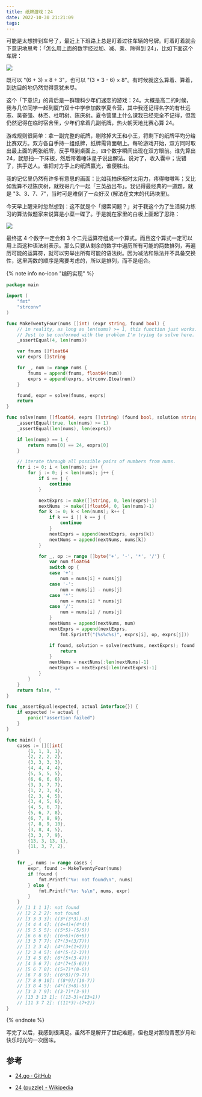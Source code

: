 ```yaml
---
title: 纸牌游戏：24
date: 2022-10-30 21:21:09
tags:
---
```


可能是太想排到车号了，最近上下班路上总是盯着过往车辆的号牌。盯着盯着就会下意识地思考：「怎么用上面的数字经过加、减、乘、除得到 24」，比如下面这个车牌：

![](./car-number.jpg)

既可以 "(6 + 3) × 8 ÷ 3"，也可以 "(3 × 3 - 6) × 8"。有时候就这么算着、算着，到达目的地仍然觉得意犹未尽。

这个「下意识」的背后是一群理科少年们迷恋的游戏：24。大概是高二的时候，我与几位同学一起到厦门双十中学参加数学夏令营，其中我还记得名字的有杜远志、吴奋强、林杰、杜明树、陈庆树。夏令营里上什么课我已经完全不记得，但我仍然记得在临时宿舍里，少年们拿着几副纸牌，热火朝天地比赛心算 24。

游戏规则很简单：拿一副完整的纸牌，剔除掉大王和小王，将剩下的纸牌平均分给比赛双方。双方各自手持一组纸牌，纸牌需背面朝上。每轮游戏开始，双方同时取出最上面的两张纸牌，反手甩到桌面上，四个数字瞬间出现在双方眼前。谁先算出 24，就怒拍一下床板，然后带着唾沫星子说出解法。说对了，收入囊中；说错了，拱手送人。谁把对方手上的纸牌赢光，谁便胜出。

我的记忆里仍然有许多有意思的画面：比如我拍床板时太用力，疼得嗷嗷叫；又比如我算不过陈庆树，就找哥几个一起「三英战吕布」。我记得最经典的一道题，就是 "3、3、7、7"，当时可是难倒了一众好汉 (解法在文末的代码块里)。

今天早上醒来时忽然想到：这不就是个「搜索问题？」对于我这个为了生活努力练习的算法做题家来说算是小菜一碟了。于是就在家里的白板上画起了思路：

![](./whiteboard.png)

最终这 4 个数字一定会和 3 个二元运算符组成一个算式，而且这个算式一定可以用上面这种语法树表示。那么只要从剩余的数字中遍历所有可能的两数排列，再遍历可能的运算符，就可以穷举出所有可能的语法树。因为减法和除法并不具备交换性，这里两数的顺序是需要考虑的，所以是排列，而不是组合。

{% note info no-icon "编码实现" %}  

```go
package main

import (
    "fmt"
    "strconv"
)

func MakeTwentyFour(nums []int) (expr string, found bool) {
    // in reality, as long as len(nums) >= 1, this function just works.
    // Just to be conformed with the problem I'm trying to solve here.
    _assertEqual(4, len(nums))

    var fnums []float64
    var exprs []string

    for _, num := range nums {
        fnums = append(fnums, float64(num))
        exprs = append(exprs, strconv.Itoa(num))
    }

    found, expr = solve(fnums, exprs)
    return
}

func solve(nums []float64, exprs []string) (found bool, solution string) {
    _assertEqual(true, len(nums) >= 1)
    _assertEqual(len(nums), len(exprs))

    if len(nums) == 1 {
        return nums[0] == 24, exprs[0]
    }

    // iterate through all possible pairs of numbers from nums.
    for i := 0; i < len(nums); i++ {
        for j := 0; j < len(nums); j++ {
            if i == j {
                continue
            }

            nextExprs := make([]string, 0, len(exprs)-1)
            nextNums := make([]float64, 0, len(nums)-1)
            for k := 0; k < len(nums); k++ {
                if k == i || k == j {
                    continue
                }
                nextExprs = append(nextExprs, exprs[k])
                nextNums = append(nextNums, nums[k])
            }

            for _, op := range []byte{'+', '-', '*', '/'} {
                var num float64
                switch op {
                case '+':
                    num = nums[i] + nums[j]
                case '-':
                    num = nums[i] - nums[j]
                case '*':
                    num = nums[i] * nums[j]
                case '/':
                    num = nums[i] / nums[j]
                }
                nextNums = append(nextNums, num)
                nextExprs = append(nextExprs,
                    fmt.Sprintf("(%s%c%s)", exprs[i], op, exprs[j]))

                if found, solution = solve(nextNums, nextExprs); found {
                    return
                }
                nextNums = nextNums[:len(nextNums)-1]
                nextExprs = nextExprs[:len(nextExprs)-1]
            }
        }
    }
    return false, ""
}

func _assertEqual(expected, actual interface{}) {
    if expected != actual {
        panic("assertion failed")
    }
}

func main() {
    cases := [][]int{
        {1, 1, 1, 1},
        {2, 2, 2, 2},
        {3, 3, 3, 3},
        {4, 4, 4, 4},
        {5, 5, 5, 5},
        {6, 6, 6, 6},
        {3, 3, 7, 7},
        {1, 2, 3, 4},
        {2, 3, 4, 5},
        {3, 4, 5, 6},
        {4, 5, 6, 7},
        {5, 6, 7, 8},
        {6, 7, 8, 9},
        {7, 8, 9, 10},
        {3, 8, 4, 5},
        {3, 3, 7, 9},
        {13, 3, 13, 1},
        {11, 3, 7, 2},
    }

    for _, nums := range cases {
        expr, found := MakeTwentyFour(nums)
        if !found {
            fmt.Printf("%v: not found\n", nums)
        } else {
            fmt.Printf("%v: %s\n", nums, expr)
        }
    }
    // [1 1 1 1]: not found
    // [2 2 2 2]: not found
    // [3 3 3 3]: ((3*(3*3))-3)
    // [4 4 4 4]: ((4+4)+(4*4))
    // [5 5 5 5]: ((5*5)-(5/5))
    // [6 6 6 6]: ((6+6)+(6+6))
    // [3 3 7 7]: (7*(3+(3/7)))
    // [1 2 3 4]: (4*(3+(1+2)))
    // [2 3 4 5]: (4*(5-(2-3)))
    // [3 4 5 6]: (6*(5+(3-4)))
    // [4 5 6 7]: (4*(7+(5-6)))
    // [5 6 7 8]: ((5+7)*(8-6))
    // [6 7 8 9]: ((6*8)/(9-7))
    // [7 8 9 10]: ((8*9)/(10-7))
    // [3 8 4 5]: (4*((3+8)-5))
    // [3 3 7 9]: ((3-7)*(3-9))
    // [13 3 13 1]: ((13-3)+(13+1))
    // [11 3 7 2]: ((11*3)-(7+2))
}
```

{% endnote %}

写完了以后，我感到很满足。虽然不是解开了世纪难题，但也是对那段青葱岁月和快乐时光的一次回味。

## 参考

* [24.go · GitHub](https://gist.github.com/ZhengHe-MD/060aae7b993cac117b0193702c3b864c)

* [24 (puzzle) - Wikipedia](https://en.wikipedia.org/wiki/24_(puzzle))

